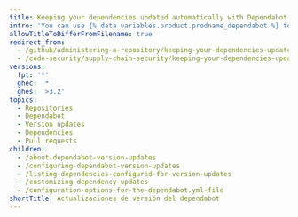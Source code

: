 ```yaml
---
title: Keeping your dependencies updated automatically with Dependabot version updates
intro: 'You can use {% data variables.product.prodname_dependabot %} to automatically keep the dependencies and packages used in your repository updated to the latest version, even when they don’t have any known vulnerabilities.'
allowTitleToDifferFromFilename: true
redirect_from:
  - /github/administering-a-repository/keeping-your-dependencies-updated-automatically
  - /code-security/supply-chain-security/keeping-your-dependencies-updated-automatically
versions:
  fpt: '*'
  ghec: '*'
  ghes: '>3.2'
topics:
  - Repositories
  - Dependabot
  - Version updates
  - Dependencies
  - Pull requests
children:
  - /about-dependabot-version-updates
  - /configuring-dependabot-version-updates
  - /listing-dependencies-configured-for-version-updates
  - /customizing-dependency-updates
  - /configuration-options-for-the-dependabot.yml-file
shortTitle: Actualizaciones de versión del dependabot
---
```


